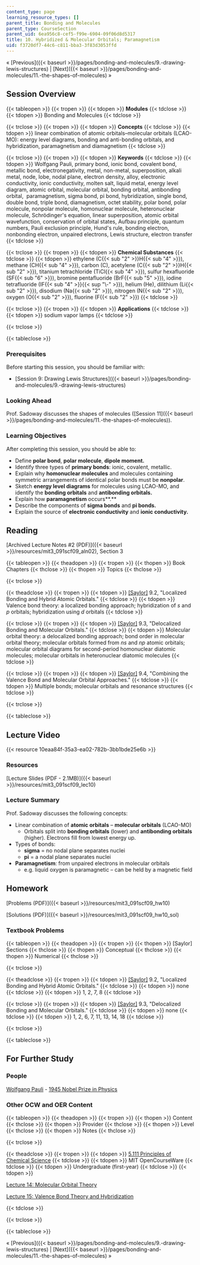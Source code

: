 ```yaml
---
content_type: page
learning_resource_types: []
parent_title: Bonding and Molecules
parent_type: CourseSection
parent_uid: 6ea956c8-cef5-f99e-6904-09f06d8d5317
title: 10. Hybridized & Molecular Orbitals; Paramagnetism
uid: f3720df7-44c6-c811-bba3-3f83d3053ffd
---
```


« [Previous]({{< baseurl >}}/pages/bonding-and-molecules/9.-drawing-lewis-structures) | [Next]({{< baseurl >}}/pages/bonding-and-molecules/11.-the-shapes-of-molecules) »

Session Overview
----------------

{{< tableopen >}}
{{< tropen >}}
{{< tdopen >}}
**Modules**
{{< tdclose >}}
{{< tdopen >}}
Bonding and Molecules
{{< tdclose >}}

{{< trclose >}}
{{< tropen >}}
{{< tdopen >}}
**Concepts**
{{< tdclose >}}
{{< tdopen >}}
linear combination of atomic orbitals–molecular orbitals (LCAO-MO): energy level diagrams, bonding and anti-bonding orbitals, and hybridization, paramagnetism and diamagnetism
{{< tdclose >}}

{{< trclose >}}
{{< tropen >}}
{{< tdopen >}}
**Keywords**
{{< tdclose >}}
{{< tdopen >}}
Wolfgang Pauli, primary bond, ionic bond, covalent bond, metallic bond, electronegativity, metal, non-metal, superposition, alkali metal, node, lobe, nodal plane, electron density, alloy, electronic conductivity, ionic conductivity, molten salt, liquid metal, energy level diagram, atomic orbital, molecular orbital, bonding orbital, antibonding orbital,  paramagnetism, sigma bond, pi bond, hybridization, single bond, double bond, triple bond, diamagnetism, octet stability, polar bond, polar molecule, nonpolar molecule, homonuclear molecule, heteronuclear molecule, Schrödinger's equation, linear superposition, atomic orbital wavefunction, conservation of orbital states, Aufbau principle, quantum numbers, Pauli exclusion principle, Hund's rule, bonding electron, nonbonding electron, unpaired electrons, Lewis structure, electron transfer
{{< tdclose >}}

{{< trclose >}}
{{< tropen >}}
{{< tdopen >}}
**Chemical Substances**
{{< tdclose >}}
{{< tdopen >}}
ethylene (C{{< sub "2" >}}H{{< sub "4" >}}), methane (CH{{< sub "4" >}}), carbon (C), acetylene (C{{< sub "2" >}}H{{< sub "2" >}}), titanium tetrachloride (TiCl{{< sub "4" >}}), sulfur hexafluoride (SF{{< sub "6" >}}), bromine pentafluoride (BrF{{< sub "5" >}}), iodine tetrafluoride (IF{{< sub "4" >}}{{< sup "\\-" >}}), helium (He), dilithium (Li{{< sub "2" >}}), disodium (Na{{< sub "2" >}}), nitrogen (N{{< sub "2" >}}), oxygen (O{{< sub "2" >}}), fluorine (F{{< sub "2" >}})
{{< tdclose >}}

{{< trclose >}}
{{< tropen >}}
{{< tdopen >}}
**Applications**
{{< tdclose >}}
{{< tdopen >}}
sodium vapor lamps
{{< tdclose >}}

{{< trclose >}}

{{< tableclose >}}

### Prerequisites

Before starting this session, you should be familiar with:

*   [Session 9: Drawing Lewis Structures]({{< baseurl >}}/pages/bonding-and-molecules/9.-drawing-lewis-structures)

### Looking Ahead

Prof. Sadoway discusses the shapes of molecules ([Session 11]({{< baseurl >}}/pages/bonding-and-molecules/11.-the-shapes-of-molecules)).

### Learning Objectives

After completing this session, you should be able to:

*   Define **polar bond**, **polar molecule**, **dipole moment.**
*   Identify three types of **primary bonds**: ionic, covalent, metallic.
*   Explain why **homonuclear molecules** and molecules containing symmetric arrangements of identical polar bonds must be **nonpolar**.
*   Sketch **energy level diagrams** for molecules using LCAO-MO, and identify the **bonding orbitals** and **antibonding orbitals.**
*   Explain how **paramagnetism** occurs**.**
*   Describe the components of **sigma bonds** and **pi bonds.**
*   Explain the source of **electronic conductivity** and **ionic conductivity.**

Reading
-------

[Archived Lecture Notes #2 (PDF)]({{< baseurl >}}/resources/mit3_091scf09_aln02), Section 3

{{< tableopen >}}
{{< theadopen >}}
{{< tropen >}}
{{< thopen >}}
Book Chapters
{{< thclose >}}
{{< thopen >}}
Topics
{{< thclose >}}

{{< trclose >}}

{{< theadclose >}}
{{< tropen >}}
{{< tdopen >}}
[\[Saylor\]](https://saylordotorg.github.io/text_general-chemistry-principles-patterns-and-applications-v1.0/s13-02-localized-bonding-and-hybrid-a.html) 9.2, "Localized Bonding and Hybrid Atomic Orbitals."
{{< tdclose >}}
{{< tdopen >}}
Valence bond theory: a localized bonding approach; hybridization of _s_ and _p_ orbitals; hybridization using _d_ orbitals
{{< tdclose >}}

{{< trclose >}}
{{< tropen >}}
{{< tdopen >}}
[\[Saylor\]](https://saylordotorg.github.io/text_general-chemistry-principles-patterns-and-applications-v1.0/s13-03-delocalized-bonding-and-molecu.html) 9.3, "Delocalized Bonding and Molecular Orbitals."
{{< tdclose >}}
{{< tdopen >}}
Molecular orbital theory: a delocalized bonding approach; bond order in molecular orbital theory; molecular orbitals formed from _ns_ and _np_ atomic orbitals; molecular orbital diagrams for second-period homonuclear diatomic molecules; molecular orbitals in heteronuclear diatomic molecules
{{< tdclose >}}

{{< trclose >}}
{{< tropen >}}
{{< tdopen >}}
[\[Saylor\]](https://saylordotorg.github.io/text_general-chemistry-principles-patterns-and-applications-v1.0/s13-04-polyatomic-systems-with-multip.html) 9.4, "Combining the Valence Bond and Molecular Orbital Approaches."
{{< tdclose >}}
{{< tdopen >}}
Multiple bonds; molecular orbitals and resonance structures
{{< tdclose >}}

{{< trclose >}}

{{< tableclose >}}

Lecture Video
-------------

{{< resource 10eaa84f-35a3-ea02-782b-3bb1bde25e6b >}}

### Resources

[Lecture Slides (PDF - 2.1MB)]({{< baseurl >}}/resources/mit3_091scf09_lec10)

### Lecture Summary

Prof. Sadoway discusses the following concepts:

*   Linear combination of **atomic orbitals** – **molecular orbitals** (LCAO-MO)
    *   Orbitals split into **bonding orbitals** (lower) and **antibonding orbitals** (higher). Electrons fill from lowest energy up.
*   Types of bonds:
    *   **sigma** = no nodal plane separates nuclei
    *   **pi** = a nodal plane separates nuclei
*   **Paramagnetism**: from unpaired electrons in molecular orbitals
    *   e.g. liquid oxygen is paramagnetic – can be held by a magnetic field

Homework
--------

[Problems (PDF)]({{< baseurl >}}/resources/mit3_091scf09_hw10)

[Solutions (PDF)]({{< baseurl >}}/resources/mit3_091scf09_hw10_sol)

### Textbook Problems

{{< tableopen >}}
{{< theadopen >}}
{{< tropen >}}
{{< thopen >}}
\[Saylor\] Sections
{{< thclose >}}
{{< thopen >}}
Conceptual
{{< thclose >}}
{{< thopen >}}
Numerical
{{< thclose >}}

{{< trclose >}}

{{< theadclose >}}
{{< tropen >}}
{{< tdopen >}}
[\[Saylor\]](https://saylordotorg.github.io/text_general-chemistry-principles-patterns-and-applications-v1.0/s13-02-localized-bonding-and-hybrid-a.html) 9.2, "Localized Bonding and Hybrid Atomic Orbitals."
{{< tdclose >}}
{{< tdopen >}}
none
{{< tdclose >}}
{{< tdopen >}}
1, 2, 7, 8
{{< tdclose >}}

{{< trclose >}}
{{< tropen >}}
{{< tdopen >}}
[\[Saylor\]](https://saylordotorg.github.io/text_general-chemistry-principles-patterns-and-applications-v1.0/s13-03-delocalized-bonding-and-molecu.html) 9.3, "Delocalized Bonding and Molecular Orbitals."
{{< tdclose >}}
{{< tdopen >}}
none
{{< tdclose >}}
{{< tdopen >}}
1, 2, 6, 7, 11, 13, 14, 18
{{< tdclose >}}

{{< trclose >}}

{{< tableclose >}}

For Further Study
-----------------

### People

[Wolfgang Pauli](http://en.wikipedia.org/wiki/Wolfgang_Pauli) - [1945 Nobel Prize in Physics](http://nobelprize.org/nobel_prizes/physics/laureates/1945/)

### Other OCW and OER Content

{{< tableopen >}}
{{< theadopen >}}
{{< tropen >}}
{{< thopen >}}
Content
{{< thclose >}}
{{< thopen >}}
Provider
{{< thclose >}}
{{< thopen >}}
Level
{{< thclose >}}
{{< thopen >}}
Notes
{{< thclose >}}

{{< trclose >}}

{{< theadclose >}}
{{< tropen >}}
{{< tdopen >}}
[5.111 Principles of Chemical Science](/courses/5-111-principles-of-chemical-science-fall-2008)
{{< tdclose >}}
{{< tdopen >}}
MIT OpenCourseWare
{{< tdclose >}}
{{< tdopen >}}
Undergraduate (first-year)
{{< tdclose >}}
{{< tdopen >}}


[Lecture 14: Molecular Orbital Theory](/courses/5-111-principles-of-chemical-science-fall-2008/pages/video-lectures/lecture-14)

[Lecture 15: Valence Bond Theory and Hybridization](/courses/5-111-principles-of-chemical-science-fall-2008/pages/video-lectures/lecture-15)


{{< tdclose >}}

{{< trclose >}}

{{< tableclose >}}

« [Previous]({{< baseurl >}}/pages/bonding-and-molecules/9.-drawing-lewis-structures) | [Next]({{< baseurl >}}/pages/bonding-and-molecules/11.-the-shapes-of-molecules) »